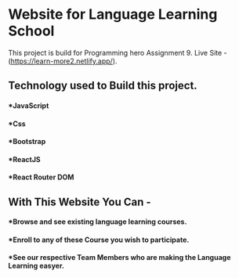 # Website for Language Learning School

This project is build for Programming hero Assignment 9. Live Site - (https://learn-more2.netlify.app/).

## Technology used to Build this project.
#### *JavaScript
#### *Css
#### *Bootstrap
#### *ReactJS
#### *React Router DOM


## With This Website You Can - 
#### *Browse and see existing language learning courses.
#### *Enroll to any of these Course you wish to participate.
#### *See our respective Team Members who are making the Language Learning easyer.


